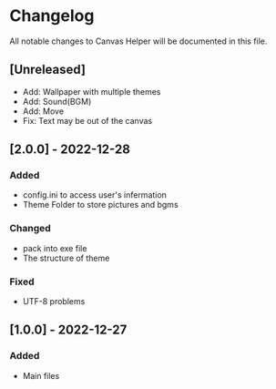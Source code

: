 # Changelog
All notable changes to Canvas Helper will be documented in this file.
## [Unreleased]
- Add: Wallpaper with multiple themes
- Add: Sound(BGM)
- Add: Move
- Fix: Text may be out of the canvas
## [2.0.0] - 2022-12-28
### Added
- config.ini to access user's infermation
- Theme Folder to store pictures and bgms
### Changed
- pack into exe file
- The structure of theme
### Fixed
- UTF-8 problems
## [1.0.0] - 2022-12-27
### Added
- Main files
